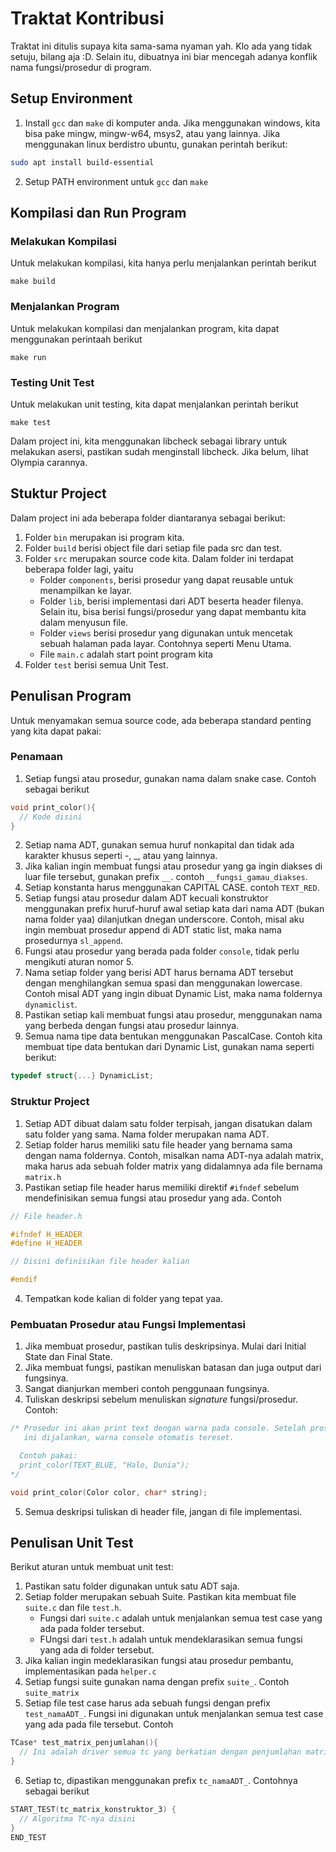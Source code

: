 # Traktat Kontribusi

Traktat ini ditulis supaya kita sama-sama nyaman yah. Klo ada yang tidak setuju, bilang aja :D. Selain itu, dibuatnya ini biar mencegah adanya konflik nama fungsi/prosedur di program.

## Setup Environment

1. Install `gcc` dan `make` di komputer anda. Jika menggunakan windows, kita bisa pake mingw, mingw-w64, msys2, atau yang lainnya. Jika menggunakan linux berdistro ubuntu, gunakan perintah berikut:
```bash
sudo apt install build-essential
```
2. Setup PATH environment untuk `gcc` dan `make`

## Kompilasi dan Run Program

### Melakukan Kompilasi

Untuk melakukan kompilasi, kita hanya perlu menjalankan perintah berikut
```shell
make build
```

### Menjalankan Program

Untuk melakukan kompilasi dan menjalankan program, kita dapat menggunakan perintaah berikut
```shell
make run
```

### Testing Unit Test

Untuk melakukan unit testing, kita dapat menjalankan perintah berikut
```shell
make test
```
Dalam project ini, kita menggunakan libcheck sebagai library untuk melakukan asersi, pastikan sudah menginstall libcheck. Jika belum, lihat Olympia carannya.

## Stuktur Project
Dalam project ini ada beberapa folder diantaranya sebagai berikut:
1. Folder `bin` merupakan isi program kita.
2. Folder `build` berisi object file dari setiap file pada src dan test.
3. Folder `src` merupakan source code kita. Dalam folder ini terdapat beberapa folder lagi, yaitu
   * Folder `components`, berisi prosedur yang dapat reusable untuk menampilkan ke layar.
   * Folder `lib`, berisi implementasi dari ADT beserta header filenya. Selain itu, bisa berisi fungsi/prosedur yang dapat membantu kita dalam menyusun file.
   * Folder `views` berisi prosedur yang digunakan untuk mencetak sebuah halaman pada layar. Contohnya seperti Menu Utama.
   * File `main.c` adalah start point program kita
 4. Folder `test` berisi semua Unit Test.

## Penulisan Program

Untuk menyamakan semua source code, ada beberapa standard penting yang kita dapat pakai:

### Penamaan
1. Setiap fungsi atau prosedur, gunakan nama dalam snake case. Contoh sebagai berikut
```c
void print_color(){
  // Kode disini
}
```
2. Setiap nama ADT, gunakan semua huruf nonkapital dan tidak ada karakter khusus seperti -, \_, atau yang lainnya.
3. Jika kalian ingin membuat fungsi atau prosedur yang ga ingin diakses di luar file tersebut, gunakan prefix `__`. contoh `__fungsi_gamau_diakses`.
4. Setiap konstanta harus menggunakan CAPITAL CASE. contoh `TEXT_RED`.
5. Setiap fungsi atau prosedur dalam ADT kecuali konstruktor menggunakan prefix huruf-huruf awal setiap kata dari nama ADT (bukan nama folder yaa) dilanjutkan dnegan underscore. Contoh, misal aku ingin membuat prosedur append di ADT static list, maka nama prosedurnya `sl_append`. 
6. Fungsi atau prosedur yang berada pada folder `console`, tidak perlu mengikuti aturan nomor 5.
7. Nama setiap folder yang berisi ADT harus bernama ADT tersebut dengan menghilangkan semua spasi dan menggunakan lowercase. Contoh misal ADT yang ingin dibuat Dynamic List, maka nama foldernya `dynamiclist`.
8. Pastikan setiap kali membuat fungsi atau prosedur, menggunakan nama yang berbeda dengan fungsi atau prosedur lainnya.
9. Semua nama tipe data bentukan menggunakan PascalCase. Contoh kita membuat tipe data bentukan dari Dynamic List, gunakan nama seperti berikut:
```c
typedef struct{...} DynamicList;
```

### Struktur Project
1. Setiap ADT dibuat dalam satu folder terpisah, jangan disatukan dalam satu folder yang sama. Nama folder merupakan nama ADT.
2. Setiap folder harus memiliki satu file header yang bernama sama dengan nama foldernya. Contoh, misalkan nama ADT-nya adalah matrix, maka harus ada sebuah folder matrix yang didalamnya ada file bernama `matrix.h`
3. Pastikan setiap file header harus memiliki direktif `#ifndef` sebelum mendefinisikan semua fungsi atau prosedur yang  ada. Contoh
```c
// File header.h

#ifndef H_HEADER
#define H_HEADER

// Disini definisikan file header kalian

#endif
```
4. Tempatkan kode kalian di folder yang tepat yaa.

### Pembuatan Prosedur atau Fungsi Implementasi
1. Jika membuat prosedur, pastikan tulis deskripsinya. Mulai dari Initial State dan Final State.
2. Jika membuat fungsi, pastikan menuliskan batasan dan juga output dari fungsinya.
3. Sangat dianjurkan memberi contoh penggunaan fungsinya.
4. Tuliskan deskripsi sebelum menuliskan _signature_ fungsi/prosedur. Contoh:
```c
/* Prosedur ini akan print text dengan warna pada console. Setelah prosedur
   ini dijalankan, warna console otomatis tereset.

  Contoh pakai:
  print_color(TEXT_BLUE, "Halo, Dunia");
*/

void print_color(Color color, char* string);
```
5. Semua deskripsi tuliskan di header file, jangan di file implementasi.

## Penulisan Unit Test

Berikut aturan untuk membuat unit test:
1. Pastikan satu folder digunakan untuk satu ADT saja.
2. Setiap folder merupakan sebuah Suite. Pastikan kita membuat file `suite.c` dan file `test.h`.
   * Fungsi dari `suite.c` adalah untuk menjalankan semua test case yang ada pada folder tersebut.
   * FUngsi dari `test.h` adalah untuk mendeklarasikan semua fungsi yang ada di folder tersebut.
3. Jika kalian ingin medeklarasikan fungsi atau prosedur pembantu, implementasikan pada `helper.c`
4. Setiap fungsi suite gunakan nama dengan prefix `suite_`. Contoh `suite_matrix`
5. Setiap file test case harus ada sebuah fungsi dengan prefix `test_namaADT_`. Fungsi ini digunakan untuk menjalankan semua test case yang ada pada file tersebut. Contoh
```c
TCase* test_matrix_penjumlahan(){
  // Ini adalah driver semua tc yang berkatian dengan penjumlahan matriks
}
```
6. Setiap tc, dipastikan menggunakan prefix `tc_namaADT_`. Contohnya sebagai berikut
```c
START_TEST(tc_matrix_konstruktor_3) {
  // Algoritma TC-nya disini
}
END_TEST
```
